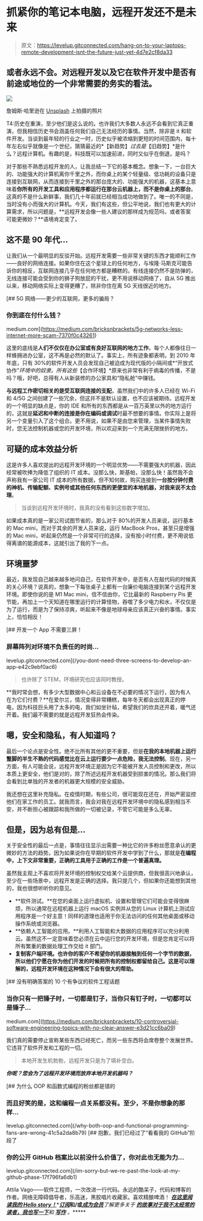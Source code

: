 # 抓紧你的笔记本电脑，远程开发还不是未来

> 原文：<https://levelup.gitconnected.com/hang-on-to-your-laptops-remote-development-isnt-the-future-just-yet-4d7e2cf8da33>

## 或者永远不会。对远程开发以及它在软件开发中是否有前途或地位的一个非常需要的务实的看法。

![](img/49eb0acc870a0a0987b33f60fd8d14fd.png)

詹姆斯·哈里逊在 [Unsplash](https://unsplash.com?utm_source=medium&utm_medium=referral) 上拍摄的照片

T4:历史在重演，至少他们是这么说的。也许我们大多数人永远不会看到它真正重演，但我相信历史书会涵盖任何我们自己无法经历的事情。当然，除非是 it 和软件开发。当谈到最年轻的行业之一时，历史似乎被浓缩到更短的时间范围内，每十年左右似乎就像是一个世纪，猜猜最近的*【新趋势】*过去是*【旧趋势】*是什么？远程计算机。有趣的是，科技既可以加速前进，同时又似乎在倒退，是吗？

对于那些不熟悉远程开发的人，让我总结一下它的基本概念。想象一下，一台巨大的、功能强大的计算机离你千里之外，而你桌上的某个轻量级、低功耗的设备只是连接到互联网，从而连接到千里之外的那台庞大的、功能强大的机器，这基本上意味着**你所有的开发工具和应用程序都运行在那台云机器上，而不是你桌上的那台**。这真的不是什么新鲜事，我们几十年前就已经相当成功地做到了。唯一的不同是，当时没有小而强大的计算机。今天，我们有这些，但公平地说，我们也有更大的计算需求，所以问题是，**远程开发会像一些人建议的那样成为规范吗，或者答案可能更微妙？**语境肯定变了。

## 这不是 90 年代…

让我们从一个最明显的反驳开始。远程开发需要一些非常关键的东西才能顺利工作——良好的网络连接。如果你住在这个星球上的任何地方，与埃隆·马斯克可能告诉你的相反，互联网连接几乎在任何地方都是糟糕的。有线连接仍然不是防弹的，无线连接可能会受到你的狮子狗放屁的干扰，更不用说移动网络了，自从 5G 推出以来，移动网络实际上变得更糟了，除非你住在离 5G 天线很近的地方。

[](https://medium.com/bricksnbrackets/5g-networks-less-internet-more-scam-7370f0c43261) [## 5G 网络——更少的互联网，更多的骗局？

### 你到底在付什么钱？

medium.com](https://medium.com/bricksnbrackets/5g-networks-less-internet-more-scam-7370f0c43261) 

这里的底线是**人们不仅仅在办公室或有良好互联网的地方工作**。每个人都像往日一样蜂拥进办公室，这不再是必然的默认了。事实上，所有迹象都表明，到 2010 年年底，只有 30%的软件开发人员会发现自己被迫成为现代版的小隔间或*“开放式协作”*环境中的奴隶。所有这些*【合作环境】*原来也非常有利于病毒的传播，不是吗？哦，好吧，总得有人从新装修的办公家具和“隐私舱”中赚钱。

**与远程工作密切相关的是受互联网连接的支配**，虽然我们中的许多人已经在 Wi-Fi 和 4/5G 之间创建了一些冗余，但这并不是默认设置，也不应该被期待。远程开发的一个明显的缺点是，你的 IDE 和所有的东西都是从一百万英里以外的地方运行的，这就是**延迟和中断的连接是你在编码或调试**时最不想要的事情。你实际上是将另一个变量引入了这个组合。更不用说，如果不是由您来管理，当某件事情失败时，您无法控制机器或您的开发环境，所以欢迎来到一个充满无限挫折的地方。

## 可疑的成本效益分析

这是许多人喜欢提出的远程开发环境的一个明显优势——不需要强大的机器，因此经常被吹捧为降低了组织的 IT 成本。没那么快，斯基帕，没那么快！虽然我不会声称我有一家公司 IT 成本的所有数据，但不知何故，购买连接到**一台按分钟付费的神机、传输配额、实例号或其他任何东西的更便宜的本地机器，对我来说不太合理**。

> 当谈到远程开发环境时，我真的没有看到这些数字增加。

如果成本真的是一家公司试图节省的，那么对于 80%的开发人员来说，运行基本的 Mac mini，而对于其余的开发人员来说，运行 MacBook Pros，甚至只是增强的 Mac mini，听起来仍然是一个非常可行的选择，没有按小时付费，更不用说低得离谱的能源成本，这就引出了我的下一点。

## 环境噩梦

最近，我发现自己越来越多地问自己，在软件开发中，是否有人在敲代码的时候真的关心环境？说真的，想象一下每张桌子上都有一台廉价电脑连接到某个远程开发环境。即使你说的是 M1 Mac mini，信不信由你，它比最新的 Raspberry Pis 更节能，再加上一个天知道在哪里运行的计算怪物，吞噬了多少电力和水，不仅仅是为了运行，而是为了保持凉爽，听起来不像是地球母亲应该真正兴奋的事情。事实上，恰恰相反！

[](/you-dont-need-three-screens-to-develop-an-app-e42c9ebf0ac6) [## 开发一个 App 不需要三屏！

### 屏幕阵列对环境不负责任的时尚…

levelup.gitconnected.com](/you-dont-need-three-screens-to-develop-an-app-e42c9ebf0ac6) 

> 也许除了 STEM，环境研究也应该同时教授。

**我时常会想，有多少大型数据中心和云设备在不必要的情况下运行，因为有人在为它们付费？**在爱尔兰，情况变得非常糟糕，每年冬天都会出现真正的停电，因为科技巨头用了太多的电，我们如坐针毡，希望我们的炊具还开着，暖气还开着。我们最不需要的就是远程开发狂热会传染。

## 嗯，安全和隐私，有人知道吗？

最后一个论点是安全性。绝不比所有其他的更不重要，但是**在我的本地机器上运行蹩脚的半生不熟的代码感觉比在云上运行要少一点危险，我无法控制**。现在，另一方面，有人可能会说，远程开发环境正是因为它不能被开发人员控制和更改，所以本质上更安全，他们是对的，除了所述远程开发机器受到损害的情况。那么我们将会看到比单独的开发者的机器更大规模的安全威胁。

我还想在这里补充隐私。在疫情时期，有些公司，很可能现在还在，开始严密监控他们在家工作的员工。就我而言，我会对我在远程开发环境中的隐私感到相当不安，并不断担心被跟踪和我所做的一切被记录，不管它可能是多么无辜。

## 但是，因为总有但是…

关于安全性的最后一点是，事情往往显示出需要一种比它的许多粉丝愿意承认的更微妙的方法的趋势。因为如果说你在早期的软件开发中学到了什么，那就是**在编程中，上下文非常重要，正确的工具用于正确的工作是一个普遍真理。**

虽然我主观上不喜欢将开发环境的控制权交给某个云提供商，但我很高兴地承认，至少在一些场景中，远程开发是正确的选择。我只提几个，但如果你还能想到其他的，我也很想听听你的意见。

*   **软件测试。**在您的桌面上运行虚拟机、设置和管理它们可能会变得很麻烦，所以通常在远程机器上运行 macOS 实例并从您的 Linux 计算机上测试应用程序是一个好主意！同样的道理也适用于你无法访问的任何其他桌面或移动操作系统或浏览器。
*   **依赖人工智能的应用。**利用人工智能和大数据的应用程序可以充分利用云。虽然这不一定意味着您必须在云中运行您的开发环境，但是您肯定可以将所有繁重的数据处理工作交给 it 部门。
*   **复制客户端环境。也许你的客户不希望你的机器接触到任何一个字节的数据，所以他们宁愿在你为他们开发的时候把所有的控制权都留给自己。这是可以理解的，远程开发环境在这种情况下会有很大的帮助。**

[](https://medium.com/bricksnbrackets/10-controversial-software-engineering-topics-with-no-clear-answer-e3d21cc6ba09) [## 没有明确答案的 10 个有争议的软件工程话题

### 当你只有一把锤子时，一切都是钉子，当你只有钉子时，一切都可以是锤子…

medium.com](https://medium.com/bricksnbrackets/10-controversial-software-engineering-topics-with-no-clear-answer-e3d21cc6ba09) 

我们真的需要停止宣称某些东西已经死亡，而另一些东西将会席卷整个发展世界。它违背了软件开发和工程的一切。

> 本地开发生机勃勃，远程开发只是为了填补空白。

***你呢？您会为了远程开发环境而放弃本地开发机器吗？***

[](/why-both-oop-and-functional-programming-fans-are-wrong-41c5a2da8b79) [## 为什么 OOP 和函数式编程的粉丝都是错的

### 而且好笑的是，这和编程一点关系都没有。至少，不是你想象的那样…

levelup.gitconnected.com](/why-both-oop-and-functional-programming-fans-are-wrong-41c5a2da8b79) [](/im-sorry-but-we-re-past-the-look-at-my-github-phase-17f796fa6db1) [## 抱歉，我们已经过了“看看我的 GitHub”阶段了

### 你的公开 GitHub 档案比以前没什么价值了，你对此也无能为力…

levelup.gitconnected.com](/im-sorry-but-we-re-past-the-look-at-my-github-phase-17f796fa6db1) 

Attila Vago——软件工程师，一次改进一行代码。永远的酷呆子，代码和博客的作者。网络无障碍倡导者，乐高迷，黑胶唱片收藏家。喜欢精酿啤酒！ [***在这里阅读我的 Hello story！***](https://attilavago.medium.com/my-200th-article-hello-its-time-we-met-3f201ad1303)*[***订阅***](https://attilavago.medium.com/subscribe)**和/或**[***成为会员***](https://attilavago.medium.com/membership)**了解更多关于* [***的故事对于我不太经常的读者，我也写一下***](/@attilavago/list/lego-all-the-things-083f80bd3c51)**[](/@attilavago/list/the-random-stuff-96bfc5a222e5)**和* [***写作***](/@attilavago/list/writing-writing-tips-f83ef5e79de5) *。********